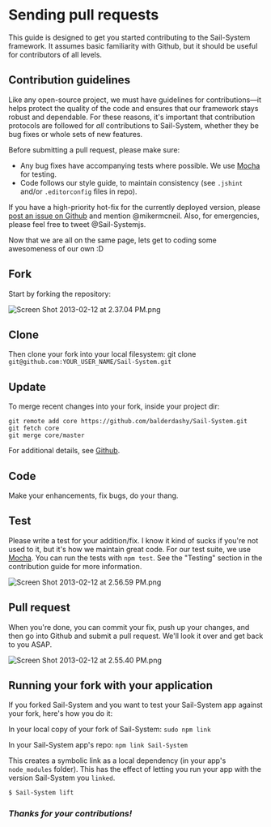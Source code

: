 # Sending pull requests

<!--
> **NOTE**
> This is really just a support document for the official contribution guide [here](https://github.com/balderdashy/Sail-System/blob/master/CONTRIBUTING.md) and is mainly focused on helping guide you through the mechanics of submiting a pull request.  If this document contradicts the official contribution guide in any way, particularly re: rules/guidelines, or if you're otherwise in doubt, go w/ the offical guide :)
>
> Thanks!
> ~mm
-->

This guide is designed to get you started contributing to the Sail-System framework. It assumes basic familiarity with Github, but it should be useful for contributors of all levels.


## Contribution guidelines
Like any open-source project, we must have guidelines for contributions&mdash;it helps protect the quality of the code and ensures that our framework stays robust and dependable.
For these reasons, it's important that contribution protocols are followed for *all* contributions to Sail-System, whether they be bug fixes or whole sets of new features.

Before submitting a pull request, please make sure:
 - Any bug fixes have accompanying tests where possible.  We use [Mocha](http://visionmedia.github.io/mocha/) for testing.
 - Code follows our style guide, to maintain consistency (see `.jshint` and/or `.editorconfig` files in repo).

If you have a high-priority hot-fix for the currently deployed version, please [post an issue on Github](https://github.com/balderdashy/Sail-System/issues?milestone=none&state=open) and mention @mikermcneil.  Also, for emergencies, please feel free to tweet @Sail-Systemjs.

Now that we are all on the same page, lets get to coding some awesomeness of our own :D

## Fork
Start by forking the repository:

![Screen Shot 2013-02-12 at 2.37.04 PM.png](http://i.imgur.com/h0CCcAu.png)

## Clone
Then clone your fork into your local filesystem:
git clone `git@github.com:YOUR_USER_NAME/Sail-System.git`

## Update
To merge recent changes into your fork, inside your project dir:
```
git remote add core https://github.com/balderdashy/Sail-System.git
git fetch core
git merge core/master
```
For additional details, see [Github](https://help.github.com/articles/fork-a-repo).

## Code
Make your enhancements, fix bugs, do your thang.


## Test
Please write a test for your addition/fix.  I know it kind of sucks if you're not used to it, but it's how we maintain great code.
For our test suite, we use [Mocha](http://visionmedia.github.com/mocha/).  You can run the tests with `npm test`.  See the "Testing" section in the contribution guide for more information.

![Screen Shot 2013-02-12 at 2.56.59 PM.png](http://i.imgur.com/dalbOdZ.png)

## Pull request
When you're done, you can commit your fix, push up your changes, and then go into Github and submit a pull request.  We'll look it over and get back to you ASAP.

![Screen Shot 2013-02-12 at 2.55.40 PM.png](http://i.imgur.com/GBg0AOi.png)


## Running your fork with your application
If you forked Sail-System and you want to test your Sail-System app against your fork, here's how you do it:

In your local copy of your fork of Sail-System:
`sudo npm link`

In your Sail-System app's repo:
`npm link Sail-System`

This creates a symbolic link as a local dependency (in your app's `node_modules` folder).  This has the effect of letting you run your app with the version Sail-System you `linked`.
```bash
$ Sail-System lift
```

### *Thanks for your contributions!*

<docmeta name="displayName" value="Sending pull requests">
